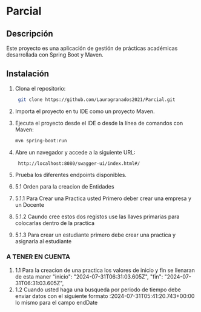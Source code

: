 # Parcial

## Descripción
Este proyecto es una aplicación de gestión de prácticas académicas desarrollada con Spring Boot y Maven.

## Instalación
1. Clona el repositorio:
   ```bash
    git clone https://github.com/Lauragranados2021/Parcial.git
   
    ```

2. Importa el proyecto en tu IDE como un proyecto Maven.
3. Ejecuta el proyecto desde el IDE o desde la línea de comandos con Maven:
   ```bash
   mvn spring-boot:run
   ```
4. Abre un navegador y accede a la siguiente URL:
   ```
    http://localhost:8080/swagger-ui/index.html#/
    ```
5. Prueba los diferentes endpoints disponibles.
6. 5.1 Orden para la creacion de Entidades 
7. 5.1.1 Para Crear una Practica usted Primero deber crear una empresa y un Docente 
8. 5.1.2 Caundo cree estos dos registos use las llaves primarias para colocarlas dentro de la practica 
9. 5.1.3 Para crear un estudiante primero debe crear una practica y asignarla al estudiante
### A TENER EN CUENTA 
1. 1.1 Para la creacion de una practica los valores de inicio y fin se llenaran de esta maner "inicio": "2024-07-31T06:31:03.605Z",
   "fin": "2024-07-31T06:31:03.605Z",
2. 1.2 Cuando usted haga una busqueda por periodo de tiempo debe enviar datos con el siguiente formato :2024-07-31T05:41:20.743+00:00 lo mismo para el campo endDate
